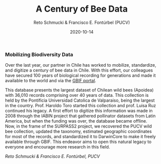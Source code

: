 ﻿---
layout: post
author: "Reto Schmucki & Francisco E. Fontúrbel (PUCV)"
title: "A Century of Bee Data"
date: "2020-10-14"
image: images/blog/gbif_front.PNG
image_header: images/blog/data_gbif.PNG
categories: ["Biodiversiyt data"]
tags: ["Open Access", "Data", "Biodiversity collection", "Bees", "Apoidea"]
publish: true
---

### Mobilizing Biodiversity Data

Over the last year, our partner in Chile has worked to mobilize, standardize, and digitize a century of bee data in Chile. With this effort, our colleagues have secured 100 years of biological recording for generations and made it available to the world and via the [GBIF portal](https://www.gbif.org/dataset/3bccb697-4ccc-4d46-848a-79cb06946e5c#).

This database presents the largest dataset of Chilean wild bees (Apoidea) with 36,010 records comprising over 40 years of data. This collection is held by the Pontificia Universidad Catolica de Valparaiso, being the largest in the country. Prof. Haroldo Toro started this collection and prof. Luisa Ruz continued his legacy. A first effort to digitize this information was made in 2008 through the IABIN project that gathered pollinator datasets from Latin America, but when the funding was over, the database became offline. Now, in the frame of the SURPASS2 project, we recovered the PUCV wild bee collection, updated the taxonomy, estimated geographic coordinates for most of the records, and standardized it to DarwinCore to make it freely available through GBIF. This endeavor aims to open this natural legacy to everyone and encourage more research in this field.

*Reto Schmucki & Francisco E. Fontúrbel, PUCV* 